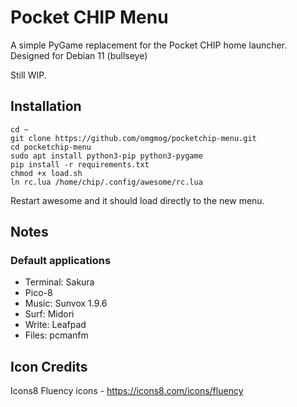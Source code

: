 # Pocket CHIP Menu

A simple PyGame replacement for the Pocket CHIP home launcher. Designed for Debian 11 (bullseye)

Still WIP.

## Installation

```
cd ~
git clone https://github.com/omgmog/pocketchip-menu.git
cd pocketchip-menu
sudo apt install python3-pip python3-pygame
pip install -r requirements.txt
chmod +x load.sh
ln rc.lua /home/chip/.config/awesome/rc.lua
```

Restart awesome and it should load directly to the new menu.

## Notes

### Default applications

- Terminal: Sakura
- Pico-8
- Music: Sunvox 1.9.6
- Surf: Midori
- Write: Leafpad
- Files: pcmanfm

## Icon Credits

Icons8 Fluency icons - https://icons8.com/icons/fluency
